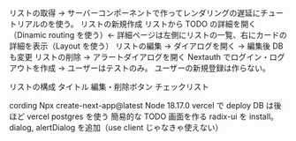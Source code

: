リストの取得 → サーバーコンポーネントで作ってレンダリングの遅延にチュートリアルのを使う。
リストの新規作成
リストから TODO の詳細を開く（Dinamic routing を使う）← 詳細ページは左側にリストの一覧、右にカードの詳細を表示（Layout を使う）
リストの編集 → ダイアログを開く → 編集後 DB も変更
リストの削除 → アラートダイアログを開く
Nextauth でログイン・ログアウトを作成 → ユーザーはテストのみ。
ユーザーの新規登録は作らない。

リストの構成
タイトル
編集・削除ボタン
チェックリスト

cording
Npx create-next-app@latest
Node 18.17.0
vercel で deploy
DB は後ほど vercel postgres を使う
簡易的な TODO 画面を作る
radix-ui を install。dialog, alertDialog を追加（use client じゃなきゃ使えない）
